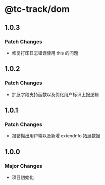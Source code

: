 # @tc-track/dom

## 1.0.3

### Patch Changes

-   修复打印日志错误使用 this 的问题

## 1.0.2

### Patch Changes

-   扩展字段支持函数以及优化用户标识上报逻辑

## 1.0.1

### Patch Changes

-   报错抛出用户端以及新增 extendnfo 拓展数据

## 1.0.0

### Major Changes

-   项目初始化
